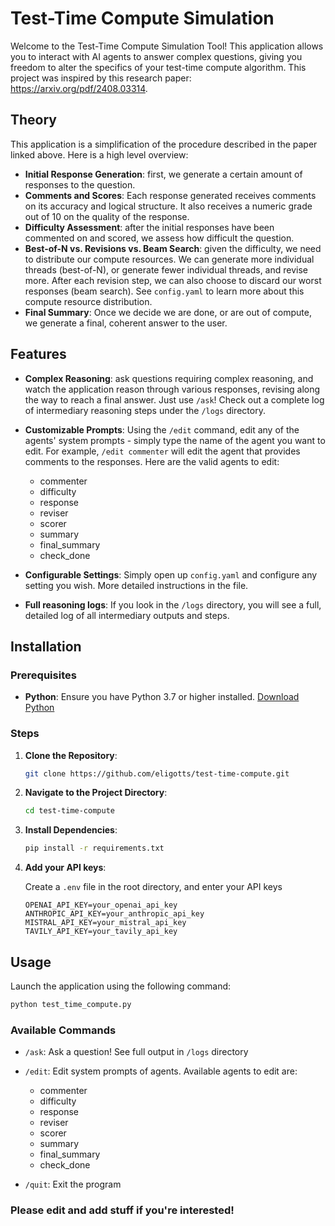 # Test-Time Compute Simulation

Welcome to the Test-Time Compute Simulation Tool! This application allows you to interact with AI agents to answer complex questions, giving you freedom to alter the specifics of your test-time compute algorithm. This project was inspired by this research paper: https://arxiv.org/pdf/2408.03314.

## Theory
This application is a simplification of the procedure described in the paper linked above. Here is a high level overview:

- **Initial Response Generation**: first, we generate a certain amount of responses to the question.
- **Comments and Scores**: Each response generated receives comments on its accuracy and logical structure. It also receives a numeric grade out of 10 on the quality of the response.
- **Difficulty Assessment**: after the initial responses have been commented on and scored, we assess how difficult the question.
- **Best-of-N vs. Revisions vs. Beam Search**: given the difficulty, we need to distribute our compute resources. We can generate more individual threads (best-of-N), or generate fewer individual threads, and revise more. After each revision step, we can also choose to discard our worst responses (beam search). See `config.yaml` to learn more about this compute resource distribution.
- **Final Summary**: Once we decide we are done, or are out of compute, we generate a final, coherent answer to the user.


## Features

- **Complex Reasoning**: ask questions requiring complex reasoning, and watch the application reason through various responses, revising along the way to reach a final answer. Just use `/ask`! Check out a complete log of intermediary reasoning steps under the `/logs` directory.

- **Customizable Prompts**: Using the `/edit` command, edit any of the agents' system prompts - simply type the name of the agent you want to edit. For example, `/edit commenter` will edit the agent that provides comments to the responses. Here are the valid agents to edit:
    - commenter
    - difficulty
    - response
    - reviser
    - scorer
    - summary
    - final_summary
    - check_done

- **Configurable Settings**: Simply open up `config.yaml` and configure any setting you wish. More detailed instructions in the file. 

- **Full reasoning logs**: If you look in the `/logs` directory, you will see a full, detailed log of all intermediary outputs and steps. 

## Installation

### Prerequisites

- **Python**: Ensure you have Python 3.7 or higher installed. [Download Python](https://www.python.org/downloads/)

### Steps

1. **Clone the Repository**:

   ```bash
   git clone https://github.com/eligotts/test-time-compute.git
   ```

2. **Navigate to the Project Directory**:

   ```bash
   cd test-time-compute
   ```

3. **Install Dependencies**:

   ```bash
   pip install -r requirements.txt
   ```

4. **Add your API keys**:

   Create a `.env` file in the root directory, and enter your API keys

   ```
   OPENAI_API_KEY=your_openai_api_key
   ANTHROPIC_API_KEY=your_anthropic_api_key
   MISTRAL_API_KEY=your_mistral_api_key
   TAVILY_API_KEY=your_tavily_api_key
   ```

## Usage

Launch the application using the following command:

```bash
python test_time_compute.py
```

### Available Commands

- `/ask`: Ask a question! See full output in `/logs` directory

- `/edit`: Edit system prompts of agents. Available agents to edit are:
    - commenter
    - difficulty
    - response
    - reviser
    - scorer
    - summary
    - final_summary
    - check_done

- `/quit`: Exit the program

### Please edit and add stuff if you're interested! 
